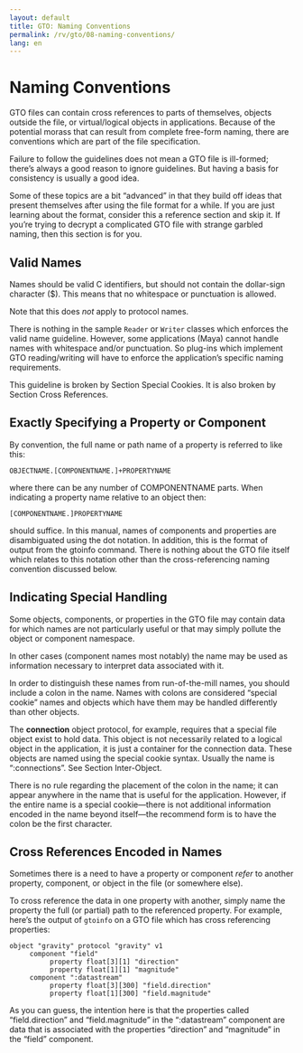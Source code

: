 ```yaml
---
layout: default
title: GTO: Naming Conventions
permalink: /rv/gto/08-naming-conventions/
lang: en
---
```


# Naming Conventions

GTO files can contain cross references to parts of themselves, objects outside the file, or virtual/logical objects in applications. Because of the potential morass that can result from complete free-form naming, there are conventions which are part of the file specification.

Failure to follow the guidelines does not mean a GTO file is ill-formed; there’s always a good reason to ignore guidelines. But having a basis for consistency is usually a good idea.

Some of these topics are a bit “advanced” in that they build off ideas that present themselves after using the file format for a while. If you are just learning about the format, consider this a reference section and skip it. If you’re trying to decrypt a complicated GTO file with strange garbled naming, then this section is for you.

## Valid Names

Names should be valid C identifiers, but should not contain the dollar-sign character ($). This means that no whitespace or punctuation is allowed.

Note that this does *not* apply to protocol names.

There is nothing in the sample `Reader` or `Writer` classes which enforces the valid name guideline. However, some applications (Maya) cannot handle names with whitespace and/or punctuation. So plug-ins which implement GTO reading/writing will have to enforce the application’s specific naming requirements.

This guideline is broken by Section Special Cookies. It is also broken by Section Cross References.

## Exactly Specifying a Property or Component

By convention, the full name or path name of a property is referred to like this:

```
OBJECTNAME.[COMPONENTNAME.]+PROPERTYNAME
```

where there can be any number of COMPONENTNAME parts. When indicating a property name relative to an object then:

```
[COMPONENTNAME.]PROPERTYNAME
```

should suffice. In this manual, names of components and properties are disambiguated using the dot notation. In addition, this is the format of output from the gtoinfo command. There is nothing about the GTO file itself which relates to this notation other than the cross-referencing naming convention discussed below.

## Indicating Special Handling

Some objects, components, or properties in the GTO file may contain data for which names are not particularly useful or that may simply pollute the object or component namespace.

In other cases (component names most notably) the name may be used as information necessary to interpret data associated with it.

In order to distinguish these names from run-of-the-mill names, you should include a colon in the name. Names with colons are considered “special cookie” names and objects which have them may be handled differently than other objects.

The **connection** object protocol, for example, requires that a special file object exist to hold data. This object is not necessarily related to a logical object in the application, it is just a container for the connection data. These objects are named using the special cookie syntax. Usually the name is “:connections”. See Section Inter-Object.

There is no rule regarding the placement of the colon in the name; it can appear anywhere in the name that is useful for the application. However, if the entire name is a special cookie—there is not additional information encoded in the name beyond itself—the recommend form is to have the colon be the first character.

## Cross References Encoded in Names

Sometimes there is a need to have a property or component *refer* to another property, component, or object in the file (or somewhere else).

To cross reference the data in one property with another, simply name the property the full (or partial) path to the referenced property. For example, here’s the output of `gtoinfo` on a GTO file which has cross referencing properties:

```
object "gravity" protocol "gravity" v1
     component "field"
          property float[3][1] "direction"
          property float[1][1] "magnitude"
     component ":datastream"
          property float[3][300] "field.direction"
          property float[1][300] "field.magnitude"
```

As you can guess, the intention here is that the properties called “field.direction” and “field.magnitude” in the “:datastream” component are data that is associated with the properties “direction” and “magnitude” in the “field” component.
